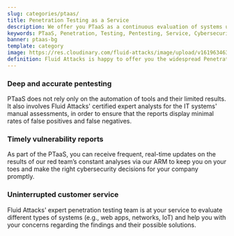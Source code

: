 ```yaml
---
slug: categories/ptaas/
title: Penetration Testing as a Service
description: We offer you PTaaS as a continuous evaluation of systems using automatic and manual techniques and providing real-time vulnerability reports via our platform.
keywords: PTaaS, Penetration, Testing, Pentesting, Service, Cybersecurity, Vulnerability, Ethical Hacking
banner: ptaas-bg
template: category
image: https://res.cloudinary.com/fluid-attacks/image/upload/v1619634639/airs/categories/cover-ptaas_dms6yo.webp
definition: Fluid Attacks is happy to offer you the widespread Penetration Testing as a Service (PTaaS) model to address your cybersecurity needs in an ever-changing attack vectors environment. For your convenience, it is supported by our Attack Resistance Management platform (ARM). Additionally, it is connected to our leading Continuous Hacking service in order to go beyond the traditional Penetration Testing, a point-in-time evaluation. In PTaaS, we perform analyses that keep pace with the constant development and changes in your infrastructure and applications. This model provides our customers comprehensive and up-to-date information about the findings achieved in a pentest that combines world-class hackers' know-how and machines' speed. By quickly obtaining extensive details from a non-static report about the detected vulnerabilities, and after carrying out the proper prioritization, you can immediately proceed with their remediation.
---
```


<div class="sect2">

### Deep and accurate pentesting

PTaaS does not rely only on the automation of tools and their limited
results. It also involves Fluid Attacks' certified expert analysts for
the IT systems' manual assessments, in order to ensure that the reports
display minimal rates of false positives and false negatives.

</div>

<div class="sect2">

### Timely vulnerability reports

As part of the PTaaS, you can receive frequent, real-time updates on the
results of our red team’s constant analyses via our ARM to keep you on
your toes and make the right cybersecurity decisions for your company
promptly.

</div>

<div class="sect2">

### Uninterrupted customer service

Fluid Attacks' expert penetration testing team is at your service to
evaluate different types of systems (e.g., web apps, networks, IoT) and
help you with your concerns regarding the findings and their possible
solutions.

</div>
